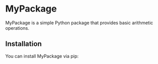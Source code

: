 # MyPackage

MyPackage is a simple Python package that provides basic arithmetic operations.

## Installation

You can install MyPackage via pip:

